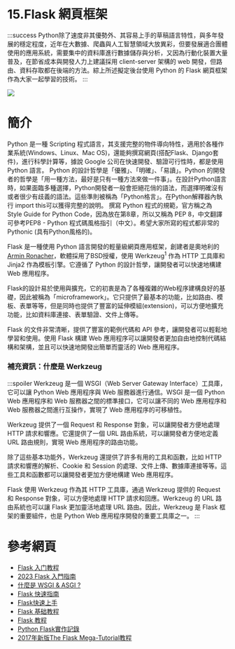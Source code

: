 <style>
.highlight {color:red}
.elegant {color:blue}
</style>

# 15.Flask 網頁框架

:::success
Python除了速度非其優勢外、其容易上手的草稿語言特性，與多年發展的穩定程度，近年在大數據、爬蟲與人工智慧領域大放異彩，但要發展適合團體使用的應用系統，需要集中的資料庫進行數據儲存與分析，又因為行動化裝置大量普及，在節省成本與開發人力上建議採用 client-server 架構的 web 開發，但路由、資料存取都在後端的方法。綜上所述擬定後台使用 Python 的 Flask 網頁框架作為大家一起學習的技術。
:::

![](https://i.imgur.com/pXZIeCm.png)

# 簡介
Python 是一種 Scripting 程式語言，其支援完整的物件導向特性，適用於各種作業系統(Windows、Linux、Mac OS)，還能夠撰寫網頁(搭配Flask、Django套件)，進行科學計算等，據說 Google 公司在快速開發、驗證可行性時，都是使用 Python 語言。
    Python 的設計哲學是「優雅」、「明確」、「易讀」。Python 的開發者的哲學是「用一種方法，最好是只有一種方法來做一件事」。在設計Python語言時，如果面臨多種選擇，Python開發者一般會拒絕花俏的語法，而選擇明確沒有或者很少有歧義的語法。這些準則被稱為「Python格言」。在Python解釋器內執行 import this可以獲得完整的說明。
    撰寫 Python 程式的規範，官方稱之為 Style Guide for Python Code，因為放在第8章，所以又稱為 PEP 8，中文翻譯可參考PEP8 - Python 程式碼風格指引（中文）。希望大家所寫的程式都非常的 Pythonic (具有Python風格的)。
    
Flask 是一種使用 Python 語言開發的輕量級網頁應用框架，創建者是奧地利的 [Armin Ronacher](https://github.com/mitsuhiko)，軟體採用了BSD授權，使用 Werkzeug<sup>1</sup> 作為 HTTP 工具庫和 Jinja2 作為模板引擎。它遵循了 Python 的設計哲學，讓開發者可以快速地構建 Web 應用程序。

Flask的設計易於使用與擴充，它的初衷是為了各種複雜的Web程序建構良好的基礎，因此被稱為「microframework」。它只提供了最基本的功能，比如路由、模板、表單等等，但是同時也提供了豐富的延伸模組(extension)，可以方便地擴充功能，比如資料庫連接、表單驗證、文件上傳等。

Flask 的文件非常清晰，提供了豐富的範例代碼和 API 參考，讓開發者可以輕鬆地學習和使用。使用 Flask 構建 Web 應用程序可以讓開發者更加自由地控制代碼結構和架構，並且可以快速地開發出簡單而靈活的 Web 應用程序。

### 補充資訊：什麼是 Werkzeug
:::spoiler
Werkzeug 是一個 WSGI（Web Server Gateway Interface）工具庫，它可以讓 Python Web 應用程序與 Web 服務器進行通信。WSGI 是一個 Python Web 應用程序和 Web 服務器之間的標準接口，它可以讓不同的 Web 應用程序和 Web 服務器之間進行互操作，實現了 Web 應用程序的可移植性。

Werkzeug 提供了一個 Request 和 Response 對象，可以讓開發者方便地處理 HTTP 請求和響應。它還提供了一個 URL 路由系統，可以讓開發者方便地定義 URL 路由規則，實現 Web 應用程序的路由功能。

除了這些基本功能外，Werkzeug 還提供了許多有用的工具和函數，比如 HTTP 請求和響應的解析、Cookie 和 Session 的處理、文件上傳、數據庫連接等等。這些工具和函數都可以讓開發者更加方便地構建 Web 應用程序。

Flask 使用 Werkzeug 作為其 HTTP 工具庫，通過 Werkzeug 提供的 Request 和 Response 對象，可以方便地處理 HTTP 請求和回應。Werkzeug 的 URL 路由系統也可以讓 Flask 更加靈活地處理 URL 路由。因此，Werkzeug 是 Flask 框架的重要組件，也是 Python Web 應用程序開發的重要工具庫之一。
:::

# 參考網頁
* [Flask 入门教程](https://tutorial.helloflask.com/)
* [2023 Flask 入門指南](https://www.maxlist.xyz/2020/05/01/flask-list/)
* [什麼是 WSGI & ASGI ?](https://medium.com/@eric248655665/f0d5f3001652)
* [Flask 快速指南](https://editor.leonh.space/2022/flask/)
* [Flask快速上手](https://dormousehole.readthedocs.io/en/latest/quickstart.html)
* [Flask 基础教程](https://www.cainiaojc.com/flask/flask-tutorial.html)
* [Flask 教程](https://www.w3cschool.cn/flask/)
* [Python Flask實作記錄](https://hackmd.io/@shaoeChen/HJiZtEngG/)
* [2017年新版The Flask Mega-Tutorial教程](https://github.com/luhuisicnu/The-Flask-Mega-Tutorial-zh)
